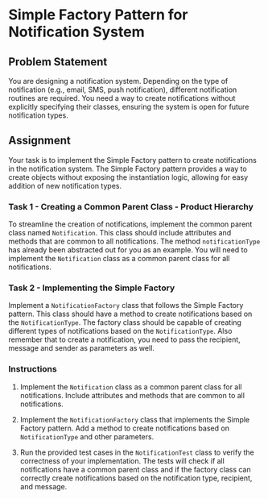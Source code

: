 # Simple Factory Pattern for Notification System

## Problem Statement

You are designing a notification system. Depending on the type of notification (e.g., email, SMS, push notification),
different notification routines are required. You need a way to create notifications without explicitly specifying their
classes, ensuring the system is open for future notification types.

## Assignment

Your task is to implement the Simple Factory pattern to create notifications in the notification system. The Simple
Factory pattern provides a way to create objects without exposing the instantiation logic, allowing for easy addition of
new notification types.

### Task 1 - Creating a Common Parent Class - Product Hierarchy

To streamline the creation of notifications, implement the common parent class named `Notification`. This class should
include attributes and methods that are common to all notifications. The method `notificationType` has already been
abstracted out for you as an example. You will need to implement the `Notification` class as a common parent class for
all notifications.

### Task 2 - Implementing the Simple Factory

Implement a `NotificationFactory` class that follows the Simple Factory pattern. This class should have a method to
create notifications based on the `NotificationType`. The factory class should be capable of creating different types of
notifications based on the `NotificationType`. Also remember that to create a notification, you need to pass the
recipient, message and sender as parameters as well.

### Instructions

1. Implement the `Notification` class as a common parent class for all notifications. Include attributes and methods
   that are common to all notifications.

2. Implement the `NotificationFactory` class that implements the Simple Factory pattern. Add a method to create
   notifications based on `NotificationType` and other parameters.

3. Run the provided test cases in the `NotificationTest` class to verify the correctness of your implementation. The
   tests will check if all notifications have a common parent class and if the factory class can correctly create
   notifications based on the notification type, recipient, and message.